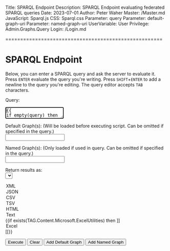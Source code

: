 ﻿Title: SPARQL Endpoint
Description: SPARQL Endpoint evaluating federated SPARQL queries
Date: 2023-07-01
Author: Peter Waher
Master: /Master.md
JavaScript: Sparql.js
CSS: Sparql.css
Parameter: query
Parameter: default-graph-uri
Parameter: named-graph-uri
UserVariable: User
Privilege: Admin.Graphs.Query
Login: /Login.md

=====================================================

SPARQL Endpoint
==================

Below, you can enter a SPARQL query and ask the server to evaluate it.
Press `ENTER` evaluate the query you're writing. 
Press `SHIFT`+`ENTER` to add a newline to the query you're editing.
The query editor accepts `TAB` characters.

<form id="QueryForm" action="/sparql" method="post" enctype="application/x-www-form-urlencoded">

Query:  
<textarea id="query" name="query" autofocus="autofocus" wrap="hard" onkeydown="return QueryKeyDown(this,event);">{{
if empty(query) then
(
	Ontologies:=[foreach T in Waher.Runtime.Inventory.Types.GetTypesImplementingInterface(IOntology):Create(T)];
	Ontologies:=Sort(Ontologies,(o1,o2)->o1.OntologyPrefix.CompareTo(o2.OntologyPrefix));
	Prefixes:=Ontologies.OntologyPrefix;
	MaxLen:=max(len(Prefixes));
	MaxLen+=2;
	Spaces:=Create(System.String,' ',MaxLen);
	foreach Ontology in Ontologies do 
		]]PREFIX ((Ontology.OntologyPrefix)):((left(Spaces,MaxLen-Len(Ontology.OntologyPrefix) ) ))<((Ontology.OntologyNamespace))>
[[;
	]]
SELECT [[
)
else
	]]((query))[[
}}</textarea>

Default Graph\(s): (Will be loaded before executing script. Can be omitted if specified in the query.)  
<input type="text" id="defaultGraph1" name="default-graph-uri"/>

Named Graph\(s): (Only loaded if used in query. Can be omitted if specified in the query.)  
<input type="text" id="namedGraph1" name="named-graph-uri"/>

Return results as:  
<select id="ReturnType">
<option selected value="Xml">XML</option>
<option value="Json">JSON</option>
<option value="Csv">CSV</option>
<option value="Tsv">TSV</option>
<option value="Html">HTML</option>
<option value="Text">Text</option>
{{if exists(TAG.Content.Microsoft.ExcelUtilities) then ]]<option value="Excel">Excel</option>[[}}
</select>

<button type="button" onclick="ExecuteQuery()">Execute</button>
<button type="button" onclick="ClearAll();">Clear</button>
<button type="button" onclick="AddDefaultGraph();">Add Default Graph</button>
<button type="button" onclick="AddNamedGraph();">Add Named Graph</button>

</form>

<fieldset id="Result" style="display:none">
<legend>Result</legend>
</fieldset>
